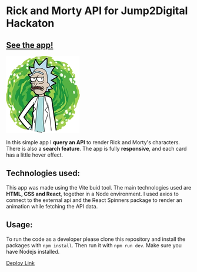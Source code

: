 # Rick and Morty API for Jump2Digital Hackaton

## [See the app!](https://rickandmortyjump2digital.netlify.app/)

![App Logo](https://github.com/pedromndias/rickandmortyapi/blob/main/src/assets/rick.png)

In this simple app I **query an API** to render Rick and Morty's characters. There is also a **search feature**.
The app is fully **responsive**, and each card has a little hover effect.

## Technologies used:

This app was made using the Vite buid tool.
The main technologies used are **HTML, CSS and React**, together in a Node environment.
I used axios to connect to the external api and the React Spinners package to render an animation while fetching the API data.

## Usage:

To run the code as a developer please clone this repository and install the packages with `npm install`. Then run it with `npm run dev`. Make sure you have Nodejs installed.

[Deploy Link](https://rickandmortyjump2digital.netlify.app/)